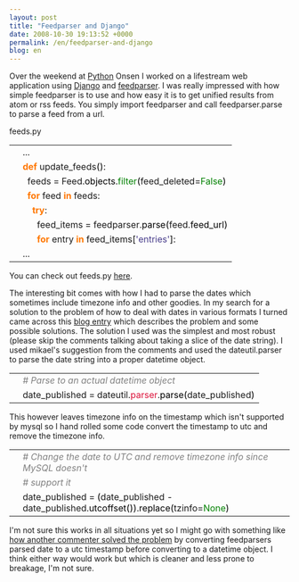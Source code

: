 ```yaml
---
layout: post
title: "Feedparser and Django"
date: 2008-10-30 19:13:52 +0000
permalink: /en/feedparser-and-django
blog: en
---
```


<p>Over the weekend at <a href="http://www.python.org/" title="Python">Python</a> Onsen I worked on a lifestream web application using <a href="http://www.djangoproject.com/" title="Django">Django</a> and <a href="http://www.feedparser.org/">feedparser</a>. I was really impressed with how simple feedparser is to use and how easy it is to get unified results from atom or rss feeds. You simply import feedparser and call feedparser.parse to parse a feed from a url.</p>
feeds.py
<div class="codeblock amc_python amc_short"><table><tr class="amc_code_odd"><td class="amc_line"><div class="amc1"></div></td><td>...<br /></td></tr><tr class="amc_code_even"><td class="amc_line"><div class="amc2"></div></td><td><span style="color: #ff7700;font-weight:bold;">def</span> update_feeds<span style="color: black;">&#40;</span><span style="color: black;">&#41;</span>:<br /></td></tr><tr class="amc_code_odd"><td class="amc_line"><div class="amc3"></div></td><td>&nbsp; feeds = Feed.<span style="color: black;">objects</span>.<span style="color: #008000;">filter</span><span style="color: black;">&#40;</span>feed_deleted=<span style="color: #008000;">False</span><span style="color: black;">&#41;</span><br /></td></tr><tr class="amc_code_even"><td class="amc_line"><div class="amc4"></div></td><td>&nbsp; <span style="color: #ff7700;font-weight:bold;">for</span> feed <span style="color: #ff7700;font-weight:bold;">in</span> feeds:<br /></td></tr><tr class="amc_code_odd"><td class="amc_line"><div class="amc5"></div></td><td>&nbsp; &nbsp; <span style="color: #ff7700;font-weight:bold;">try</span>:<br /></td></tr><tr class="amc_code_even"><td class="amc_line"><div class="amc6"></div></td><td>&nbsp; &nbsp; &nbsp; feed_items = feedparser.<span style="color: black;">parse</span><span style="color: black;">&#40;</span>feed.<span style="color: black;">feed_url</span><span style="color: black;">&#41;</span><br /></td></tr><tr class="amc_code_odd"><td class="amc_line"><div class="amc7"></div></td><td>&nbsp; &nbsp; &nbsp; <span style="color: #ff7700;font-weight:bold;">for</span> entry <span style="color: #ff7700;font-weight:bold;">in</span> feed_items<span style="color: black;">&#91;</span><span style="color: #483d8b;">'entries'</span><span style="color: black;">&#93;</span>:<br /></td></tr><tr class="amc_code_even"><td class="amc_line"><div class="amc8"></div></td><td>...</td></tr></table></div>

<p>You can check out feeds.py <a href="http://bitbucket.org/IanLewis/django-lifestream/src/a64fcf2090a1/dlife/lifestream/feeds.py">here</a>.</p>

<p>The interesting bit comes with how I had to parse the dates which sometimes include timezone info and other goodies. In my search for a solution to the problem of how to deal with dates in various formats I turned came across this <a href="http://www.deadlybloodyserious.com/2007/09/feedparser-v-django/">blog entry</a> which describes the problem and some possible solutions. The solution I used was the simplest and most robust (please skip the comments talking about taking a slice of the date string). I used mikael's suggestion from the comments and used the dateutil.parser to parse the date string into a proper datetime object.</p>

<div class="codeblock amc_python amc_short"><table><tr class="amc_code_odd"><td class="amc_line"><div class="amc1"></div></td><td><span style="color: #808080; font-style: italic;"># Parse to an actual datetime object</span><br /></td></tr><tr class="amc_code_even"><td class="amc_line"><div class="amc2"></div></td><td>date_published = dateutil.<span style="color: #dc143c;">parser</span>.<span style="color: black;">parse</span><span style="color: black;">&#40;</span>date_published<span style="color: black;">&#41;</span></td></tr></table></div>

<p>This however leaves timezone info on the timestamp which isn't supported by mysql so I hand rolled some code convert the timestamp to utc and remove the timezone info.</p>

<div class="codeblock amc_python amc_short"><table><tr class="amc_code_odd"><td class="amc_line"><div class="amc1"></div></td><td><span style="color: #808080; font-style: italic;"># Change the date to UTC and remove timezone info since MySQL doesn't</span><br /></td></tr><tr class="amc_code_even"><td class="amc_line"><div class="amc2"></div></td><td><span style="color: #808080; font-style: italic;"># support it</span><br /></td></tr><tr class="amc_code_odd"><td class="amc_line"><div class="amc3"></div></td><td>date_published = <span style="color: black;">&#40;</span>date_published - date_published.<span style="color: black;">utcoffset</span><span style="color: black;">&#40;</span><span style="color: black;">&#41;</span><span style="color: black;">&#41;</span>.<span style="color: black;">replace</span><span style="color: black;">&#40;</span>tzinfo=<span style="color: #008000;">None</span><span style="color: black;">&#41;</span></td></tr></table></div>

<p>I'm not sure this works in all situations yet so I might go with something like <a href="http://intertwingly.net/blog/2007/09/02/Dealing-With-Dates">how another commenter solved the problem</a> by converting feedparsers parsed date to a utc timestamp before converting to a datetime object. I think either way would work but which is cleaner and less prone to breakage, I'm not sure.</p>
<div class="sharethis">
        <script type="text/javascript" language="javascript">
          SHARETHIS.addEntry( {
            title : 'Feedparser and Django',
              url   : 'http://www.ianlewis.org/en/feedparser-and-django'}, 
            { button: true }
          ) ;
        </script></div>
